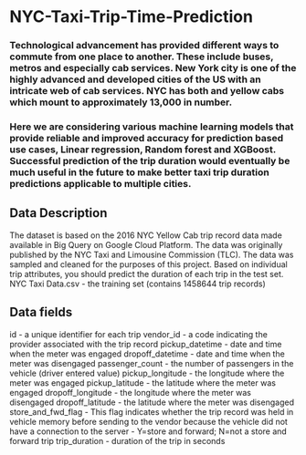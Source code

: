 # NYC-Taxi-Trip-Time-Prediction

### Technological advancement has provided different ways to commute from one place to another. These include buses, metros and especially cab services. New York city is one of the highly advanced and developed cities of the US with an intricate web of cab services. NYC has both and yellow cabs which mount to approximately 13,000 in number. 

### Here we are considering various machine learning models that provide reliable and improved accuracy for prediction based use cases, Linear regression, Random forest and XGBoost. Successful prediction of the trip duration would eventually be much useful in the future to make better taxi trip duration predictions applicable to multiple cities.

## Data Description
The dataset is based on the 2016 NYC Yellow Cab trip record data made available in Big Query on Google Cloud Platform. The data was originally published by the NYC Taxi and Limousine Commission (TLC). The data was sampled and cleaned for the purposes of this project. Based on individual trip attributes, you should predict the duration of each trip in the test set.
NYC Taxi Data.csv - the training set (contains 1458644 trip records)

## Data fields
id - a unique identifier for each trip
vendor_id - a code indicating the provider associated with the trip record
pickup_datetime - date and time when the meter was engaged
dropoff_datetime - date and time when the meter was disengaged
passenger_count - the number of passengers in the vehicle (driver entered value)
pickup_longitude - the longitude where the meter was engaged
pickup_latitude - the latitude where the meter was engaged
dropoff_longitude - the longitude where the meter was disengaged
dropoff_latitude - the latitude where the meter was disengaged
store_and_fwd_flag - This flag indicates whether the trip record was held in vehicle memory before sending to the vendor because the vehicle did not have a connection to the server - Y=store and forward; N=not a store and forward trip
trip_duration - duration of the trip in seconds
